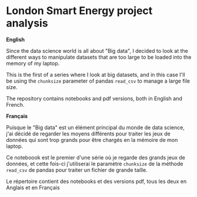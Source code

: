 # London Smart Energy project analysis

**English**

Since the data science world is all about "Big data", I decided to look at the different ways to manipulate datasets that are too large to be loaded into the memory of my laptop.

This is the first of a series where I look at big datasets, and in this case I'll be using the `chunksize` parameter of pandas `read_csv` to manage a large file size.

The repository contains notebooks and pdf versions, both in English and French.

**Français**

Puisque le "Big data" est un élément principal du monde de data science, j'ai décidé de regarder les moyens différents pour traiter les jeux de données qui sont trop grands pour être chargés en la mémoire de mon laptop.

Ce noteboook est le premier d'une série où je regarde des grands jeux de données, et cette fois-ci j'utiliserai le paramètre `chunksize` de la méthode `read_csv` de pandas pour traiter un fichier de grande taille.

Le répertoire contient des notebooks et des versions pdf, tous les deux en Anglais et en Français